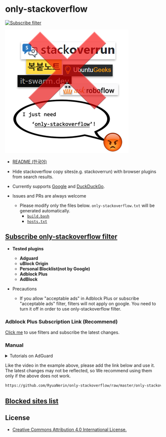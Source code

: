 # only-stackoverflow

[![Subscribe filter](https://img.shields.io/badge/Subscribe%20Filter-Adblock%20Plus-brightgreen?logo=adblockplus)](https://subscribe.adblockplus.org/?location=https://github.com/RyuaNerin/only-stackoverflow/raw/master/only-stackoverflow.txt&title=only-stackoverflow)

![banner](docs/banner.png)

- [README (한국어)](README.md)

- Hide stackoverflow copy sites(e.g. stackoverrun) with browser plugins from search results.

- Currently supports [Google](https://www.google.com) and [DuckDuckGo](https://duckduckgo.com).

- Issues and PRs are always welcome
    - Please modify only the files below. `only-stackoverflow.txt` will be generated automatically.
        - [`build.bash`](build.bash)
        - [`hosts.txt`](hosts.txt)

## [Subscribe only-stackoverflow filter](https://subscribe.adblockplus.org/?location=https://github.com/RyuaNerin/only-stackoverflow/raw/master/only-stackoverflow.txt&title=only-stackoverflow)

- **Tested plugins**
    - **Adguard**
    - **uBlock Origin**
    - **Personal Blocklist(not by Google)**
    - **Adblock Plus**
    - **AdBlock**

- Precautions
    - If you allow "acceptable ads" in Adblock Plus or subscribe "acceptable ads" filter, filters will not apply on google. You need to turn it off in order to use only-stackoverflow filter.

### Adblock Plus Subscription Link (Recommend)

[Click me](https://subscribe.adblockplus.org/?location=https://github.com/RyuaNerin/only-stackoverflow/raw/master/only-stackoverflow.txt&title=only-stackoverflow) to use filters and subscribe the latest changes.

### Manual

<details>
<summary>Tutorials on AdGuard</summary>

<video src="https://raw.githubusercontent.com/RyuaNerin/only-stackoverflow/master/docs/manual-usage.mp4" controls="controls" style="max-width: 70%">
</video>
</details>

Like the video in the example above, please add the link below and use it. The latest changes may not be reflected, so We recommend using them only if the above does not work.

```txt
https://github.com/RyuaNerin/only-stackoverflow/raw/master/only-stackoverflow.txt
```

## [Blocked sites list](hosts.txt)

## License

- [Creative Commons Attribution 4.0 International License.](/LICENSE)
